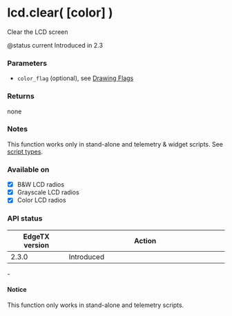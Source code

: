 # lcd.clear( \[color] )

Clear the LCD screen

@status current Introduced in 2.3

### Parameters

* `color_flag` (optional), see [Drawing Flags](../../lua-api-programming/drawing-flags-and-colors.md)

### Returns

none

### Notes

This function works only in stand-alone and telemetry & widget scripts. See [script types](../../overview/script-types/).

### Available on

* [x] B\&W LCD radios
* [x] Grayscale LCD radios
* [x] Color LCD radios

### API status

<table><thead><tr><th width="166">EdgeTX version</th><th width="573">Action</th></tr></thead><tbody><tr><td>2.3.0</td><td>Introduced</td></tr></tbody></table>

\-

#### Notice

This function only works in stand-alone and telemetry scripts.

